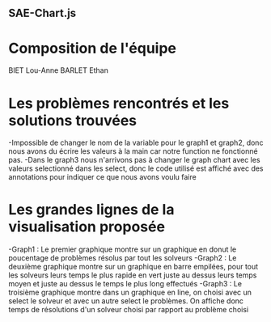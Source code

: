 ## SAE-Chart.js

# Composition de l'équipe
BIET Lou-Anne
BARLET Ethan

# Les problèmes rencontrés et les solutions trouvées
-Impossible de changer le nom de la variable pour le graph1 et graph2, donc nous avons du écrire les valeurs à la main car notre function ne fonctionné pas.
-Dans le graph3 nous n'arrivons pas à changer le graph chart avec les valeurs selectionné dans les select, donc le code utilisé est affiché avec des annotations pour indiquer ce que nous avons voulu faire

# Les grandes lignes de la visualisation proposée
-Graph1 : Le premier graphique montre sur un graphique en donut le poucentage de problèmes résolus par tout les solveurs
-Graph2 : Le deuxième graphique montre sur un graphique en barre empilées, pour tout les solveurs leurs temps le plus rapide en vert juste au dessus leurs temps moyen et juste au dessus le temps le plus long effectués
-Graph3 : Le troisième graphique montre dans un graphique en line, on choisi avec un select le solveur et avec un autre select le problèmes. On affiche donc temps de résolutions d'un solveur choisi par rapport au problème choisi